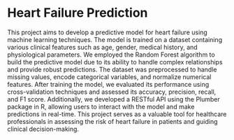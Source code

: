 # Heart Failure Prediction
This project aims to develop a predictive model for heart failure using machine learning techniques. The model is trained on a dataset containing various clinical features such as age, gender, medical history, and physiological parameters. We employed the Random Forest algorithm to build the predictive model due to its ability to handle complex relationships and provide robust predictions. The dataset was preprocessed to handle missing values, encode categorical variables, and normalize numerical features. After training the model, we evaluated its performance using cross-validation techniques and assessed its accuracy, precision, recall, and F1 score. Additionally, we developed a RESTful API using the Plumber package in R, allowing users to interact with the model and make predictions in real-time. This project serves as a valuable tool for healthcare professionals in assessing the risk of heart failure in patients and guiding clinical decision-making.
